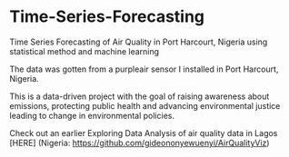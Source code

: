 # Time-Series-Forecasting

Time Series Forecasting of Air Quality in Port Harcourt, Nigeria using statistical method and machine learning

The data was gotten from a purpleair sensor I installed in Port Harcourt, Nigeria.

This is a data-driven project with the goal of raising awareness about emissions, protecting public health and advancing environmental justice leading to change in environmental policies.

Check out an earlier Exploring Data Analysis of air quality data in Lagos [HERE] (Nigeria: https://github.com/gideononyewuenyi/AirQualityViz)
